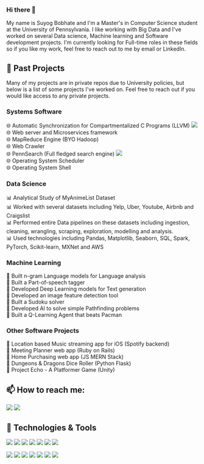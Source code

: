 ### Hi there 👋

My name is Suyog Bobhate and I'm a Master's in Computer Science student at the University of Pennsylvania. I like working with Big Data and I've worked on several Data science, Machine learning and Software development projects. I'm currently looking for Full-time roles in these fields so if you like my work, feel free to reach out to me by email or LinkedIn.

## 🔭 Past Projects
Many of my projects are in private repos due to University policies, but below is a list of some projects I've worked on. Feel free to reach out if you would like access to any private projects.
### Systems Software
🌐 Automatic Synchronization for Compartmentalized C Programs (LLVM) [<img src="https://img.shields.io/badge/gitlab-%23330f63.svg?&style=for-the-badge&logo=gitlab&logoColor=white" />](https://gitlab.com/compartsync) <br>
🌐 Web server and Microservices framework <br>
🌐 MapReduce Engine (BYO Hadoop) <br>
🌐 Web Crawler <br>
🌐 PennSearch (Full fledged search engine) [<img src="https://img.shields.io/badge/bitbucket-%23330f63.svg?color=143864&style=for-the-badge&logo=bitbucket&logoColor=white" />](https://bitbucket.org/charlessansone/555-project/src/master/)<br>
🌐 Operating System Scheduler <br>
🌐 Operating System Shell <br>

### Data Science
📊 Analytical Study of MyAnimeList Dataset <br>
📊 Worked with several datasets including Yelp, Uber, Youtube, Airbnb and Craigslist <br>
📊 Performed entire Data pipelines on these datasets including ingestion, cleaning, wrangling, scraping, exploration, modelling and analysis. <br>
📊 Used technologies including Pandas, Matplotlib, Seaborn, SQL, Spark, PyTorch, Scikit-learn, MXNet and AWS <br>

### Machine Learning
🤖 Built n-gram Language models for Language analysis <br>
🤖 Built a Part-of-speech tagger <br>
🤖 Developed Deep Learning models for Text generation <br>
🤖 Developed an image feature detection tool <br>
🤖 Built a Sudoku solver <br>
🤖 Developed AI to solve simple Pathfinding problems <br>
🤖 Built a Q-Learning Agent that beats Pacman <br>

### Other Software Projects
📱 Location based Music streaming app for iOS (Spotify backend) <br>
📱 Meeting Planner web app (Ruby on Rails) <br>
📱 Home Purchasing web app (JS MERN Stack) <br>
📱 Dungeons & Dragons Dice Roller (Python Flask) <br>
📱 Project Echo - A Platformer Game (Unity) <br>

## 📫 How to reach me:
[<img src="https://img.shields.io/badge/gmail-D14836?&style=for-the-badge&logo=gmail&logoColor=white" />](mailto:suyogbobhate@gmail.com)
[<img src="https://img.shields.io/badge/linkedin-%230077B5.svg?&style=for-the-badge&logo=linkedin&logoColor=white" />](https://www.linkedin.com/in/suyog-bobhate-a3a054168/)

## 🔧 Technologies & Tools
<img src="https://img.shields.io/badge/python%20-%2314354C.svg?&style=for-the-badge&logo=python&logoColor=white" /> <img src="https://img.shields.io/badge/java-%23ED8B00.svg?&style=for-the-badge&logo=java&logoColor=white" /> <img src="https://img.shields.io/badge/c%20-%2300599C.svg?&style=for-the-badge&logo=c&logoColor=white" /> <img src="https://img.shields.io/badge/flask%20-%23000.svg?&style=for-the-badge&logo=flask&logoColor=white" /> <img src="https://img.shields.io/badge/mysql-%2300f.svg?&style=for-the-badge&logo=mysql&logoColor=white" /> <img src="https://img.shields.io/badge/MongoDB-%234ea94b.svg?&style=for-the-badge&logo=mongodb&logoColor=white" /> <img src="https://img.shields.io/badge/Amazon%20AWS-%23232F3E?logo=amazon-aws&logoColor=white&style=for-the-badge" />

![](https://img.shields.io/badge/Tool-MapReduce-informational?style=flat&logo=<LOGO_NAME>&logoColor=white&color=2bbc8a)
![](https://img.shields.io/badge/Tool-Spark-informational?style=flat&logo=<LOGO_NAME>&logoColor=white&color=2bbc8a)
![](https://img.shields.io/badge/Tool-Storm-informational?style=flat&logo=<LOGO_NAME>&logoColor=white&color=2bbc8a)
![](https://img.shields.io/badge/ML-Scikit-learn-informational?style=flat&logo=<LOGO_NAME>&logoColor=white&color=2bbc8a)
![](https://img.shields.io/badge/ML-PyTorch-informational?style=flat&logo=<LOGO_NAME>&logoColor=white&color=2bbc8a)
![](https://img.shields.io/badge/ML-Tensorflow-informational?style=flat&logo=<LOGO_NAME>&logoColor=white&color=2bbc8a)
![](https://img.shields.io/badge/ML-MxNet-informational?style=flat&logo=<LOGO_NAME>&logoColor=white&color=2bbc8a)


<!--
**suyogbob/suyogbob** is a ✨ _special_ ✨ repository because its `README.md` (this file) appears on your GitHub profile.

Here are some ideas to get you started:

- 🔭 I’m currently working on ...
- 🌱 I’m currently learning ...
- 👯 I’m looking to collaborate on ...
- 🤔 I’m looking for help with ...
- 💬 Ask me about ...
- 📫 How to reach me: ...
- 😄 Pronouns: ...
- ⚡ Fun fact: ...
-->
